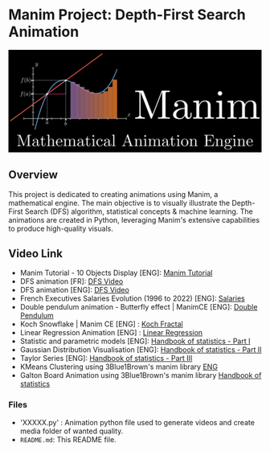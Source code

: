 # Manim Project: Depth-First Search Animation
![Manim Animation Repository](Manim.png)
## Overview

This project is dedicated to creating animations using Manim, a mathematical engine. The main objective is to visually illustrate the Depth-First Search (DFS) algorithm, statistical concepts & machine learning. The animations are created in Python, leveraging Manim's extensive capabilities to produce high-quality visuals.

## Video Link
- Manim Tutorial - 10 Objects Display [ENG]: [Manim Tutorial](https://youtu.be/ZsVbCt0uT0M)
- DFS animation [FR]: [DFS Video](https://youtu.be/prcsjvhN_c8?si=x5BY5rC3O7wk8ZSK) 
- DFS animation [ENG]: [DFS Video](https://youtu.be/gcrqye-KYvI?si=fzHtF3jvvSbl9dQV) 
- French Executives Salaries Evolution (1996 to 2022) [ENG]: [Salaries](https://youtu.be/rVqmQHxI0p4) 
- Double pendulum animation - Butterfly effect | ManimCE [ENG]: [Double Pendulum](https://youtu.be/k4zENntIkM0) 
- Koch Snowflake | Manim CE [ENG] : [Koch Fractal](https://youtu.be/5fwHVGms3Zw)
- Linear Regression Animation [ENG] : [Linear Regression](https://youtu.be/P-BVVLD41NM)
- Statistic and parametric models [ENG]: [Handbook of statistics - Part I](https://youtu.be/gGh_hHVSbD8)
- Gaussian Distribution Visualisation [ENG]: [Handbook of statistics - Part II](https://youtu.be/vMAus69cC74)
- Taylor Series [ENG]: [Handbook of statistics - Part III](https://youtu.be/qcLvkmPo7xo)
- KMeans Clustering using 3Blue1Brown's manim library [ENG](https://youtu.be/HZLAqS1Dtg8?si=SpvLudKwOLQ3VeSP)
- Galton Board Animation using 3Blue1Brown's manim library [Handbook of statistics](https://www.youtube.com/watch?v=c74jckgx80g)

### Files
- 'XXXXX.py' : Animation python file used to generate videos and create media folder of wanted quality.
- `README.md`: This README file.
